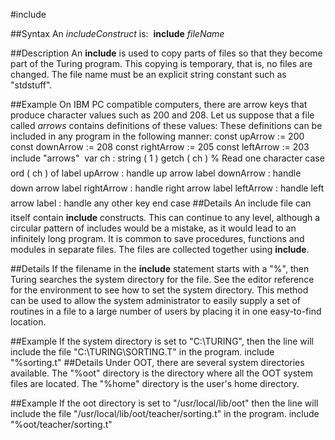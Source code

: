 
#include

##Syntax
An *includeConstruct* is:
 **include** *fileName*

##Description
An **include** is used to copy parts of  files so that they become part of the Turing program. This copying is temporary, that is, no files are changed. The file name must be an explicit string constant such as "stdstuff".

##Example
On IBM PC compatible computers, there are arrow keys that produce character values such as 200 and 208. Let us suppose that a file called *arrows* contains definitions of these values:
These definitions can be included in any program in the following manner:
        const upArrow := 200
        const downArrow := 208
        const rightArrow := 205
        const leftArrow := 203        include "arrows"
        
        var ch : string ( 1 )
        getch ( ch )                % Read one character
        case ord ( ch ) of
            label upArrow :
                handle up arrow
            label downArrow :
                handle down arrow
            label rightArrow :
                handle right arrow
            label leftArrow :
                handle left arrow
            label :
                handle any other key
        end case
##Details
An include file can itself contain **include** constructs. This can continue to any level, although a circular pattern of includes would be a mistake, as it would lead to an infinitely long program.
It is common to save procedures, functions and modules in separate files. The files are collected together using **include**.

##Details
If the filename in the **include** statement starts with a "%", then Turing searches the system directory for the file. See the editor reference for the environment to see how to set the system directory. This method can be used to allow the system administrator to easily supply a set of routines in a file to a large number of users by placing it in one easy-to-find location.

##Example
If the system directory is set to "C:\TURING", then the line
will include the file "C:\TURING\SORTING.T" in the program. 
        include "%sorting.t"
##Details
Under OOT, there are several system directories available. The "%oot" directory is the directory where all the OOT system files are located. The "%home" directory is the user's home directory.

##Example
If the oot directory is set to "/usr/local/lib/oot" then the line
will include the file "/usr/local/lib/oot/teacher/sorting.t" in the program. 
        include "%oot/teacher/sorting.t"
